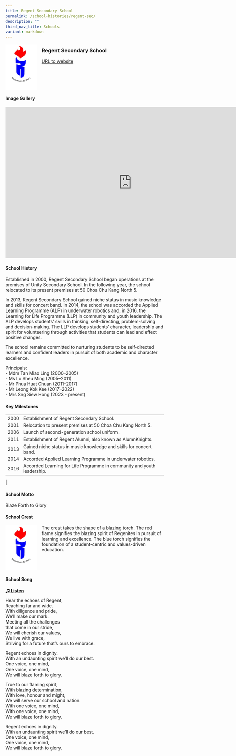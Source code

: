```yaml
---
title: Regent Secondary School
permalink: /school-histories/regent-sec/
description: ""
third_nav_title: Schools
variant: markdown
---
```

<img align="left" style="width:20%;margin-right:15px;" src="/images/regentsec1.jpg">

### **Regent Secondary School**
[URL to website](https://regentsec.moe.edu.sg/)

<br clear="left">

#### **Image Gallery**
<iframe src="https://docs.google.com/presentation/d/e/2PACX-1vSpFbVQMJWcNxx5vWEx9D15_YMe_AT_8GGzlNByZcB3vOim7LVVmy1cbddC5KsSZZmw8upaPzB72lPb/embed?start=false&amp;loop=true&amp;delayms=5000" frameborder="0" width="800" height="479" allowfullscreen="true"></iframe>


#### **School History**
Established in 2000, Regent Secondary School began operations at the premises of Unity Secondary School. In the following year, the school relocated to its present premises at 50 Choa Chu Kang North 5.&nbsp;

In 2013, Regent Secondary School gained niche status in music knowledge and skills for concert band. In 2014, the school was accorded the Applied Learning Programme (ALP) in underwater robotics and, in 2016, the Learning for Life Programme (LLP) in community and youth leadership. The ALP develops students’ skills in thinking, self-directing, problem-solving and decision-making. The LLP develops students’ character, leadership and spirit for volunteering through activities that students can lead and effect positive changes.

The school remains committed to nurturing students to be self-directed learners and confident leaders in pursuit of both academic and character excellence.

Principals:<br>
\- Mdm Tan Miao Ling (2000–2005)<br>
\- Ms Lo Sheu Ming (2005–2011)<br>
\- Mr Phua Huat Chuan (2011–2017)<br>
\- Mr Leong Kok Kee (2017–2022)<br>
\- Mrs Sng Siew Hong (2023 - present) 

#### **Key Milestones**

|  |  |
|:---:|---|
| 2000 | Establishment of Regent Secondary School. |
| 2001 | Relocation to present premises at 50 Choa Chu Kang North 5. |
| 2006 | Launch of second-generation school uniform. |
| 2011 | Establishment of Regent Alumni, also known as AlumnKnights. |
| 2013 | Gained niche status in music knowledge and skills for concert band. |
| 2014 | Accorded Applied Learning Programme in underwater robotics. |
| 2016 | Accorded Learning for Life Programme in community and youth leadership. |
|

#### **School Motto**
Blaze Forth to Glory

#### **School Crest**
<img align="left" style="width:20%;margin-right:15px;" src="/images/regentsec1.jpg">

The crest takes the shape of a blazing torch. The red flame signifies the blazing spirit of Regenites in pursuit of learning and excellence. The blue torch signifies the foundation of a student-centric and values-driven education.

<br clear="left">

#### **School Song**
<a target="\_blank" href="https://drive.google.com/file/d/1cD-cpTEENrS_0eQptMu65OAZ3DfYNDOD/view?usp=share_link">**♫ Listen**</a>	

Hear the echoes of Regent,<br>
Reaching far and wide.<br>
With diligence and pride,<br>
We’ll make our mark.<br>
Meeting all the challenges<br>
that come in our stride,<br>
We will cherish our values,<br>
We live with grace,<br>
Striving for a future that’s ours to embrace.

Regent echoes in dignity.<br>
With an undaunting spirit we’ll do our best.<br>
One voice, one mind,<br>
One voice, one mind,<br>
We will blaze forth to glory.

True to our flaming spirit,<br>
With blazing determination,<br>
With love, honour and might,<br>
We will serve our school and nation.<br>
With one voice, one mind,<br>
With one voice, one mind,<br>
We will blaze forth to glory.

Regent echoes in dignity.<br>
With an undaunting spirit we’ll do our best.<br>
One voice, one mind,<br>
One voice, one mind,<br>
We will blaze forth to glory.
